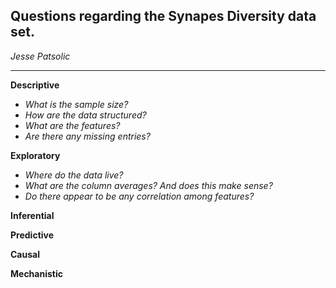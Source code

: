 ## Questions regarding the Synapes Diversity data set.
*Jesse Patsolic*

----------
**Descriptive** 
- *What is the sample size?*
- *How are the data structured?*
- *What are the features?*
- *Are there any missing entries?*

**Exploratory**
- *Where do the data live?*
- *What are the column averages? And does this make sense?*
- *Do there appear to be any correlation among features?*

**Inferential**

**Predictive** <br />

**Causal** <br />

**Mechanistic** <br />









